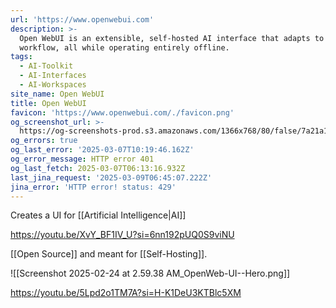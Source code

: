 ```yaml
---
url: 'https://www.openwebui.com'
description: >-
  Open WebUI is an extensible, self-hosted AI interface that adapts to your
  workflow, all while operating entirely offline.
tags:
  - AI-Toolkit
  - AI-Interfaces
  - AI-Workspaces
site_name: Open WebUI
title: Open WebUI
favicon: 'https://www.openwebui.com/./favicon.png'
og_screenshot_url: >-
  https://og-screenshots-prod.s3.amazonaws.com/1366x768/80/false/7a21a1eab0163b92630bb1dec4d0a75059952c9aaf66e3cd0b14ac0d5640742b.jpeg
og_errors: true
og_last_error: '2025-03-07T10:19:46.162Z'
og_error_message: HTTP error 401
og_last_fetch: 2025-03-07T06:13:16.932Z
last_jina_request: '2025-03-09T06:45:07.222Z'
jina_error: 'HTTP error! status: 429'
---
```


Creates a UI for [[Artificial Intelligence|AI]]

https://youtu.be/XvY_BF1IV_U?si=6nn192pUQ0S9viNU

[[Open Source]] and meant for [[Self-Hosting]]. 

![[Screenshot 2025-02-24 at 2.59.38 AM_OpenWeb-UI--Hero.png]]

https://youtu.be/5Lpd2o1TM7A?si=H-K1DeU3KTBlc5XM
